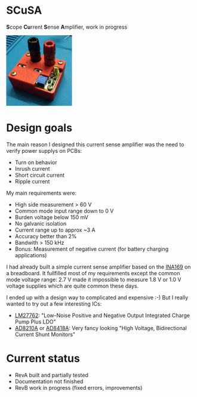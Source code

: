 # SCuSA
 **S**cope **Cu**rrent **S**ense **A**mplifier, work in progress

<img src="doc/img/SCuSa002.jpg" width="35%">


# Design goals

The main reason I designed this current sense amplifier was the need to verify power supplys on PCBs:

* Turn on behavior
* Inrush current
* Short circuit current
* Ripple current

My main requirements were:

* High side measurement > 60 V
* Common mode input range down to 0 V
* Burden voltage below 150 mV
* No galvanic isolation
* Current range up to approx ~3 A
* Accuracy better than 2%
* Bandwith > 150 kHz
* Bonus: Measurement of negative current (for battery charging applications)

I had already built a simple current sense amplifier based on the [INA169](https://www.ti.com/product/INA169) on a breadboard. It fullfilled most of my requirements except the common mode voltage range: 2.7 V made it impossible to measure 1.8 V or 1.0 V voltage supplies which are quite common these days.

I ended up with a design way to complicated and expensive :-) But I really wanted to try out a few interesting ICs:

* [LM27762](https://www.ti.com/product/LM27762): "Low-Noise Positive and Negative Output Integrated Charge Pump Plus LDO"
* [AD8210A](https://www.analog.com/en/products/ad8210.html) or [AD8418A](https://www.analog.com/en/products/ad8418a.html): Very fancy looking "High Voltage, Bidirectional Current Shunt Monitors"

# Current status

* RevA built and partially tested
* Documentation not finished
* RevB work in progress (fixed errors, improvements)
